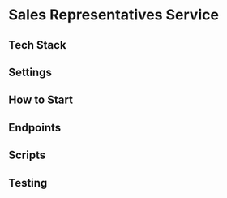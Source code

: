 # Sales Representatives Service


## Tech Stack


## Settings


## How to Start


## Endpoints


## Scripts


## Testing


